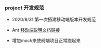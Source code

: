 <!--
 * @Author: your name
 * @Date: 2020-09-14 21:24:24
 * @LastEditTime: 2020-10-02 01:21:56
 * @LastEditors: Please set LastEditors
 * @Description: In User Settings Edit
 * @FilePath: \zz\README.md
-->
### project 开发规范 

- 2020/8/31 第一次搭建移动端版本开发规范
- Ant [移动端说明文档链接](https://mobile.ant.design)

- 增加mock来使前端项目正常跑起来

